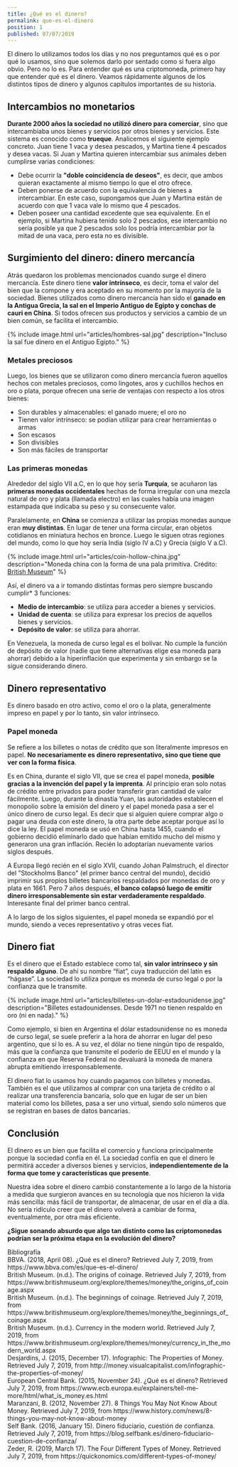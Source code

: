 ```yaml
---
title: ¿Qué es el dinero?
permalink: que-es-el-dinero
position: 1
published: 07/07/2019
---
```


El dinero lo utilizamos todos los días y no nos preguntamos qué es o por qué lo usamos, sino que solemos darlo por sentado como si fuera algo obvio. Pero no lo es. Para entender qué es una criptomoneda, primero hay que entender qué es el dinero. Veamos rápidamente algunos de los distintos tipos de dinero y algunos capítulos importantes de su historia.

## Intercambios no monetarios

**Durante 2000 años la sociedad no utilizó dinero para comerciar**, sino que intercambiaba unos bienes y servicios por otros bienes y servicios. Este sistema es conocido como **trueque**. Analicemos el siguiente ejemplo concreto. Juan tiene 1 vaca y desea pescados, y Martina tiene 4 pescados y desea vacas. Si Juan y Martina quieren intercambiar sus animales deben cumplirse varias condiciones:

- Debe ocurrir la **"doble coincidencia de deseos"**, es decir, que ambos quieran exactamente al mismo tiempo lo que el otro ofrece.
- Deben ponerse de acuerdo con la equivalencia de bienes a intercambiar. En este caso, supongamos que Juan y Martina están de acuerdo con que 1 vaca vale lo mismo que 4 pescados.
- Deben poseer una cantidad excedente que sea equivalente. En el ejemplo, si Martina hubiera tenido solo 2 pescados, ese intercambio no sería posible ya que 2 pescados solo los podría intercambiar por la mitad de una vaca, pero esta no es divisible.

## Surgimiento del dinero: dinero mercancía

Atrás quedaron los problemas mencionados cuando surge el dinero mercancía. Este dinero tiene **valor intrínseco**, es decir, toma el valor del bien que la compone y era aceptado en su momento por la mayoría de la sociedad. Bienes utilizados como dinero mercancía han sido el **ganado en la Antigua Grecia, la sal en el Imperio Antiguo de Egipto y conchas de cauri en China**. Si todos ofrecen sus productos y servicios a cambio de un bien común, se facilita el intercambio.

{% include image.html url="articles/hombres-sal.jpg" description="Incluso la sal fue dinero en el Antiguo Egipto." %}

### Metales preciosos

Luego, los bienes que se utilizaron como dinero mercancía fueron aquellos hechos con metales preciosos, como lingotes, aros y cuchillos hechos en oro o plata, porque ofrecen una serie de ventajas con respecto a los otros bienes:
- Son durables y almacenables: el ganado muere; el oro no
- Tienen valor intrínseco: se podían utilizar para crear herramientas o armas
- Son escasos
- Son divisibles
- Son más fáciles de transportar

### Las primeras monedas

Alrededor del siglo VII a.C, en lo que hoy sería **Turquía**, se acuñaron las **primeras monedas occidentales** hechas de forma irregular con una mezcla natural de oro y plata (llamada electro) en las cuales había una imagen estampada que indicaba su peso y su consecuente valor.

Paralelamente, en **China** se comienza a utilizar las propias monedas aunque eran **muy distintas**. En lugar de tener una forma circular, eran objetos cotidianos en miniatura hechos en bronce. Luego le siguen otras regiones del mundo, como lo que hoy sería India (siglo IV a.C) y Grecia (siglo V a.C).

{% include image.html url="articles/coin-hollow-china.jpg" description="Moneda china con la forma de una pala primitiva. Crédito: <a href='https://www.britishmuseum.org/explore/themes/money/the_beginnings_of_coinage.aspx'>British Museum</a>" %}

Así, el dinero va a ir tomando distintas formas pero siempre buscando cumplir* 3 funciones:
- **Medio de intercambio**: se utiliza para acceder a bienes y servicios.
- **Unidad de cuenta**: se utiliza para expresar los precios de aquellos bienes y servicios.
- **Depósito de valor**: se utiliza para ahorrar.

En Venezuela, la moneda de curso legal es el bolívar. No cumple la función de depósito de valor (nadie que tiene alternativas elige esa moneda para ahorrar) debido a la hiperinflación que experimenta y sin embargo se la sigue considerando dinero.

## Dinero representativo

Es dinero basado en otro activo, como el oro o la plata, generalmente impreso en papel y por lo tanto, sin valor intrínseco.

### Papel moneda

Se refiere a los billetes o notas de crédito que son literalmente impresos en papel. **No necesariamente es dinero representativo, sino que tiene que ver con la forma física**.

Es en China, durante el siglo VII, que se crea el papel moneda, **posible gracias a la invención del papel y la imprenta**. Al principio eran solo notas de crédito entre privados para poder transferir gran cantidad de valor fácilmente. Luego, durante la dinastía Yuan, las autoridades establecen el monopolio sobre la emisión del dinero y el papel moneda pasa a ser el único dinero de curso legal. Es decir que si alguien quiere comprar algo o pagar una deuda con este dinero, la otra parte debe aceptar porque así lo dice la ley. El papel moneda se usó en China hasta 1455, cuando el gobierno decidió eliminarlo dado que habían emitido mucho del mismo y generaron una gran inflación. Recién lo adoptarían nuevamente varios siglos después.

A Europa llegó recién en el siglo XVII, cuando Johan Palmstruch, el director del "Stockholms Banco" (el primer banco central del mundo), decidió imprimir sus propios billetes bancarios respaldados por monedas de oro y plata en 1661. Pero 7 años después, **el banco colapsó luego de emitir dinero irresponsablemente sin estar verdaderamente respaldado**. Interesante final del primer banco central.

A lo largo de los siglos siguientes, el papel moneda se expandió por el mundo, siendo a veces representativo y otras veces fiat.

## Dinero fiat

Es el dinero que el Estado establece como tal, **sin valor intrínseco y sin respaldo alguno**. De ahí su nombre “fiat”, cuya traducción del latín es “hágase”. La sociedad lo utiliza porque es moneda de curso legal o por la confianza que le transmite.

{% include image.html url="articles/billetes-un-dolar-estadounidense.jpg" description="Billetes estadounidenses. Desde 1971 no tienen respaldo en oro (ni en nada)." %}

Como ejemplo, si bien en Argentina el dólar estadounidense no es moneda de curso legal, se suele preferir a la hora de ahorrar en lugar del peso argentino, que sí lo es. A su vez, el dólar no tiene ningún tipo de respaldo, más que la confianza que transmite el poderío de EEUU en el mundo y la confianza en que Reserva Federal no devaluará la moneda de manera abrupta emitiendo irresponsablemente.

El dinero fiat lo usamos hoy cuando pagamos con billetes y monedas. También es el que utilizamos al comprar con una tarjeta de crédito o al realizar una transferencia bancaria, solo que en lugar de ser un bien material como los billetes, pasa a ser uno virtual, siendo solo números que se registran en bases de datos bancarias.


## Conclusión

El dinero es un bien que facilita el comercio y funciona principalmente porque la sociedad confía en él. La sociedad confía en que el dinero le permitirá acceder a diversos bienes y servicios, **independientemente de la forma que tome y características que presente**.

Nuestra idea sobre el dinero cambió constantemente a lo largo de la historia a medida que surgieron avances en su tecnología que nos hicieron la vida más sencilla: más fácil de transportar, de almacenar, de usar en el día a día. No sería ridículo creer que el dinero volverá a cambiar de forma, eventualmente, por otra más eficiente.

**¿Sigue sonando absurdo que algo tan distinto como las criptomonedas podrían ser la próxima etapa en la evolución del dinero?**

<div class="subtitle-2">Bibliografía</div>
<div id="bibliography">
<div>BBVA. (2018, April 08). ¿Qué es el dinero? Retrieved July 7, 2019, from https://www.bbva.com/es/que-es-el-dinero/</div>
<div>British Museum. (n.d.). The origins of coinage. Retrieved July 7, 2019, from https://www.britishmuseum.org/explore/themes/money/the_origins_of_coinage.aspx</div>
<div>British Museum. (n.d.). The beginnings of coinage. Retrieved July 7, 2019, from https://www.britishmuseum.org/explore/themes/money/the_beginnings_of_coinage.aspx</div>
<div>British Museum. (n.d.). Currency in the modern world. Retrieved July 7, 2019, from https://www.britishmuseum.org/explore/themes/money/currency_in_the_modern_world.aspx</div>
<div>Desjardins, J. (2015, December 17). Infographic: The Properties of Money. Retrieved July 7, 2019, from http://money.visualcapitalist.com/infographic-the-properties-of-money/</div>
<div>European Central Bank. (2015, November 24). ¿Qué es el dinero? Retrieved July 7, 2019, from https://www.ecb.europa.eu/explainers/tell-me-more/html/what_is_money.es.html</div>
<div>Maranzani, B. (2012, November 27). 8 Things You May Not Know About Money. Retrieved July 7, 2019, from https://www.history.com/news/8-things-you-may-not-know-about-money</div>
<div>Self Bank. (2016, January 15). Dinero fiduciario, cuestión de confianza. Retrieved July 7, 2019, from https://blog.selfbank.es/dinero-fiduciario-cuestion-de-confianza/</div>
<div>Zeder, R. (2019, March 17). The Four Different Types of Money. Retrieved July 7, 2019, from https://quickonomics.com/different-types-of-money/</div>
</div>